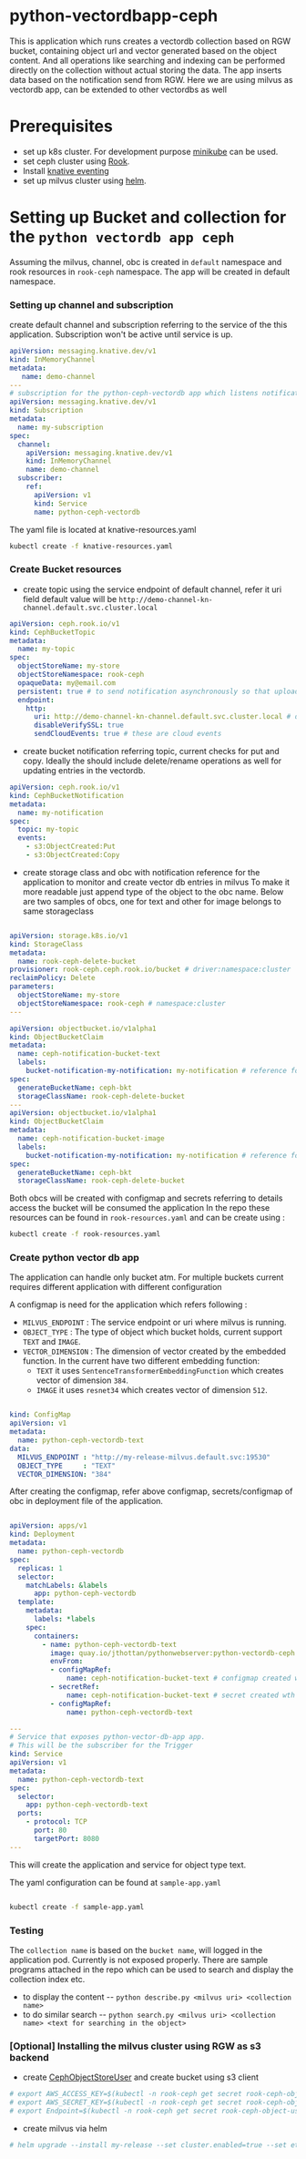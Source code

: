 # python-vectordbapp-ceph

This is application which runs creates a vectordb collection based on RGW bucket, containing object url and vector generated based on the object content. And all operations like searching and indexing can be performed directly on the collection without actual storing the data. The app inserts data based on the notification send from RGW. Here we are using milvus as vectordb app, can be extended to other vectordbs as well

# Prerequisites

- set up k8s cluster. For development purpose [minikube](https://minikube.sigs.k8s.io/docs/start/?arch=%2Flinux%2Fx86-64%2Fstable%2Fbinary+download) can be used.
- set ceph cluster using [Rook](https://rook.io/docs/rook/latest-release/Storage-Configuration/Object-Storage-RGW/object-storage/).
- Install [knative eventing](https://knative.dev/docs/install/yaml-install/eventing/install-eventing-with-yaml/#install-knative-eventing)
- set up milvus cluster using [helm](https://milvus.io/docs/install_cluster-helm.md).

# Setting up Bucket and collection for the `python vectordb app ceph`

Assuming the milvus, channel, obc is created in `default` namespace and rook resources in `rook-ceph` namespace. The app will be created in default namespace.

### Setting up channel and subscription

create default channel and subscription referring to the service of the this application. Subscription won't be active until service is up.

```yaml
apiVersion: messaging.knative.dev/v1
kind: InMemoryChannel
metadata:
   name: demo-channel
---
# subscription for the python-ceph-vectordb app which listens notifications from the channel
apiVersion: messaging.knative.dev/v1
kind: Subscription
metadata:
  name: my-subscription
spec:
  channel:
    apiVersion: messaging.knative.dev/v1
    kind: InMemoryChannel
    name: demo-channel
  subscriber:
    ref:
      apiVersion: v1
      kind: Service
      name: python-ceph-vectordb
```

The yaml file is located at knative-resources.yaml

```sh
kubectl create -f knative-resources.yaml
```

### Create Bucket resources

- create topic using the service endpoint of default channel, refer it uri field default value will be `http://demo-channel-kn-channel.default.svc.cluster.local`

```yaml
apiVersion: ceph.rook.io/v1
kind: CephBucketTopic
metadata:
  name: my-topic
spec:
  objectStoreName: my-store
  objectStoreNamespace: rook-ceph
  opaqueData: my@email.com
  persistent: true # to send notification asynchronously so that upload won't impacted
  endpoint:
    http:
      uri: http://demo-channel-kn-channel.default.svc.cluster.local # default channel uri
      disableVerifySSL: true
      sendCloudEvents: true # these are cloud events
```

- create bucket notification referring topic, current checks for put and copy. Ideally the should include delete/rename operations as well for updating entries in the vectordb.

```yaml
apiVersion: ceph.rook.io/v1
kind: CephBucketNotification
metadata:
  name: my-notification
spec:
  topic: my-topic
  events:
    - s3:ObjectCreated:Put
    - s3:ObjectCreated:Copy
```

- create storage class and obc with notification reference for the application to monitor and create vector db entries in milvus
To make it more readable just append type of the object to the obc name. Below are two samples of obcs, one for text and other for image belongs to same storageclass

```yaml

apiVersion: storage.k8s.io/v1
kind: StorageClass
metadata:
  name: rook-ceph-delete-bucket
provisioner: rook-ceph.ceph.rook.io/bucket # driver:namespace:cluster
reclaimPolicy: Delete
parameters:
  objectStoreName: my-store
  objectStoreNamespace: rook-ceph # namespace:cluster
---

apiVersion: objectbucket.io/v1alpha1
kind: ObjectBucketClaim
metadata:
  name: ceph-notification-bucket-text
  labels:
    bucket-notification-my-notification: my-notification # reference for notification
spec:
  generateBucketName: ceph-bkt
  storageClassName: rook-ceph-delete-bucket
---
apiVersion: objectbucket.io/v1alpha1
kind: ObjectBucketClaim
metadata:
  name: ceph-notification-bucket-image
  labels:
    bucket-notification-my-notification: my-notification # reference for notification
spec:
  generateBucketName: ceph-bkt
  storageClassName: rook-ceph-delete-bucket
```


Both obcs will be created with configmap and secrets referring to details access the bucket will be consumed the application
In the repo these resources can be found in `rook-resources.yaml` and can be create using :

```sh
kubectl create -f rook-resources.yaml
```

### Create python vector db app

The application can handle only bucket atm. For multiple buckets current requires different application with different configuration

A configmap is need for the application which refers following :

- `MILVUS_ENDPOINT` : The service endpoint or uri where milvus is running.
- `OBJECT_TYPE` : The type of object which bucket holds, current support `TEXT` and `IMAGE`.
- `VECTOR_DIMENSION` : The dimension of vector created by the embedded function. In the current have two different embedding function:
  -  `TEXT` it uses `SentenceTransformerEmbeddingFunction` which creates vector of dimension `384`.
  -  `IMAGE` it uses `resnet34` which creates vector of dimension `512`.

```yaml

kind: ConfigMap
apiVersion: v1
metadata:
  name: python-ceph-vectordb-text
data:
  MILVUS_ENDPOINT : "http://my-release-milvus.default.svc:19530"
  OBJECT_TYPE     : "TEXT"
  VECTOR_DIMENSION: "384"
```

After creating the configmap, refer above configmap, secrets/configmap of obc in deployment file of the application.

```yaml

apiVersion: apps/v1
kind: Deployment
metadata:
  name: python-ceph-vectordb
spec:
  replicas: 1
  selector:
    matchLabels: &labels
      app: python-ceph-vectordb
  template:
    metadata:
      labels: *labels
    spec:
      containers:
        - name: python-ceph-vectordb-text
          image: quay.io/jthottan/pythonwebserver:python-vectordb-ceph
          envFrom:
          - configMapRef:
              name: ceph-notification-bucket-text # configmap created with obc `ceph-notification-bucket-text`
          - secretRef:
              name: ceph-notification-bucket-text # secret created wth obc `ceph-notification-bucket-text`
          - configMapRef:
              name: python-ceph-vectordb-text

---
# Service that exposes python-vector-db-app app.
# This will be the subscriber for the Trigger
kind: Service
apiVersion: v1
metadata:
  name: python-ceph-vectordb-text
spec:
  selector:
    app: python-ceph-vectordb-text
  ports:
    - protocol: TCP
      port: 80
      targetPort: 8080
---
```

This will create the application and service for object type text.

The yaml configuration can be found at `sample-app.yaml`

```sh

kubectl create -f sample-app.yaml
```

### Testing

The `collection name` is based on the `bucket name`, will logged in the application pod. Currently is not exposed properly.
There are sample programs attached in the repo which can be used to search and display the collection index etc.

- to display the content -- `python describe.py <milvus uri> <collection name>`
- to do similar search -- `python search.py <milvus uri> <collection name> <text for searching in the object>`

### [Optional] Installing the milvus cluster using RGW as s3 backend

- create [CephObjectStoreUser](https://rook.io/docs/rook/latest-release/Storage-Configuration/Object-Storage-RGW/object-storage/#create-a-user) and create bucket using s3 client

```sh
# export AWS_ACCESS_KEY=$(kubectl -n rook-ceph get secret rook-ceph-object-user-my-store-milvus-user -o jsonpath='{.data.AccessKey}' | base64 --decode)
# export AWS_SECRET_KEY=$(kubectl -n rook-ceph get secret rook-ceph-object-user-my-store-milvus-user -o jsonpath='{.data.SecretKey}' | base64 --decode)
# export Endpoint=$(kubectl -n rook-ceph get secret rook-ceph-object-user-my-store-milvus-user -o jsonpath='{.data.Endpoint}' | base64 --decode)
```

- create milvus via helm

```sh
# helm upgrade --install my-release --set cluster.enabled=true --set etcd.replicaCount=1 --set pulsar.enabled=false --set minio.mode=standalone milvus/milvus --set minio.enabled=false --set externalS3.enabled=true --set externalS3.host=<from Endpoint> --set externalS3.port=<from endpoint> --set externalS3.accessKey=$AWS_ACCESS_KEY --set externalS3.secretKey=$AWS_SECRET_KEY --set externalS3.bucketName=<bucket created by the user>
```